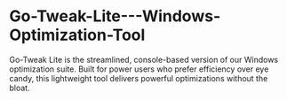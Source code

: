 # Go-Tweak-Lite---Windows-Optimization-Tool
Go-Tweak Lite is the streamlined, console-based version of our Windows optimization suite. Built for power users who prefer efficiency over eye candy, this lightweight tool delivers powerful optimizations without the bloat.
